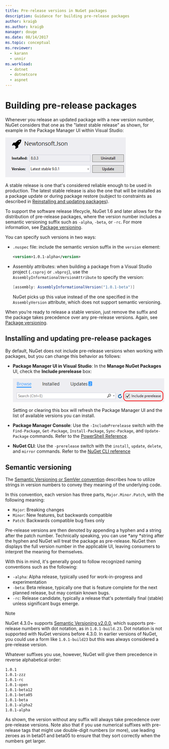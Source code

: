 ```yaml
---
title: Pre-release versions in NuGet packages
description: Guidance for building pre-release packages
author: kraigb
ms.author: kraigb
manager: douge
ms.date: 08/14/2017
ms.topic: conceptual
ms.reviewer:
  - karann
  - unnir
ms.workload: 
  - dotnet
  - dotnetcore
  - aspnet
---
```


# Building pre-release packages

Whenever you release an updated package with a new version number, NuGet considers that one as the "latest stable release" as shown, for example in the Package Manager UI within Visual Studio:

![Package Manager UI showing the latest stable release](media/Prerelease_01-LatestStable.png)

A stable release is one that's considered reliable enough to be used in production. The latest stable release is also the one that will be installed as a package update or during package restore (subject to constraints as described in [Reinstalling and updating packages](../consume-packages/reinstalling-and-updating-packages.md)).

To support the software release lifecycle, NuGet 1.6 and later allows for the distribution of pre-release packages, where the version number includes a semantic versioning suffix such as `-alpha`, `-beta`, or `-rc`. For more information, see [Package versioning](../reference/package-versioning.md#pre-release-versions).

You can specify such versions in two ways:

- `.nuspec` file: include the semantic version suffix in the `version` element:

    ```xml
    <version>1.0.1-alpha</version>
    ```

- Assembly attributes: when building a package from a Visual Studio project (`.csproj` or `.vbproj`), use the `AssemblyInformationalVersionAttribute` to specify the version:

    ```cs
    [assembly: AssemblyInformationalVersion("1.0.1-beta")]
    ```

    NuGet picks up this value instead of the one specified in the `AssemblyVersion` attribute, which does not support semantic versioning.

When you’re ready to release a stable version, just remove the suffix and the package takes precedence over any pre-release versions. Again, see [Package versioning](../reference/package-versioning.md#pre-release-versions).

## Installing and updating pre-release packages

By default, NuGet does not include pre-release versions when working with packages, but you can change this behavior as follows:

- **Package Manager UI in Visual Studio**: In the **Manage NuGet Packages** UI, check the **Include prerelease** box:

    ![The Include prerelease checkbox in Visual Studio](media/Prerelease_02-CheckPrerelease.png)

    Setting or clearing this box will refresh the Package Manager UI and the list of available versions you can install.

- **Package Manager Console**: Use the `-IncludePrerelease` switch with the `Find-Package`, `Get-Package`, `Install-Package`, `Sync-Package`, and `Update-Package` commands. Refer to the [PowerShell Reference](../tools/powershell-reference.md).

- **NuGet CLI**: Use the `-prerelease` switch with the `install`, `update`, `delete`, and `mirror` commands. Refer to the [NuGet CLI reference](../tools/nuget-exe-cli-reference.md)

## Semantic versioning

The [Semantic Versioning or SemVer convention](http://semver.org/spec/v1.0.0.html) describes how to utilize strings in version numbers to convey they meaning of the underlying code.

In this convention, each version has three parts, `Major.Minor.Patch`, with the following meaning:

- `Major`: Breaking changes
- `Minor`: New features, but backwards compatible
- `Patch`: Backwards compatible bug fixes only

Pre-release versions are then denoted by appending a hyphen and a string after the patch number. Technically speaking, you can use *any *string after the hyphen and NuGet will treat the package as pre-release. NuGet then displays the full version number in the applicable UI, leaving consumers to interpret the meaning for themselves.

With this in mind, it's generally good to follow recognized naming conventions such as the following:

- `-alpha`: Alpha release, typically used for work-in-progress and experimentation
- `-beta`: Beta release, typically one that is feature complete for the next planned release, but may contain known bugs.
- `-rc`: Release candidate, typically a release that's potentially final (stable) unless significant bugs emerge.

> [!Note]
> NuGet 4.3.0+ supports [Semantic Versioning v2.0.0](http://semver.org/spec/v2.0.0.html), which supports pre-release numbers with dot notation, as in `1.0.1-build.23`. Dot notation is not supported with NuGet versions before 4.3.0. In earlier versions of NuGet, you could use a form like `1.0.1-build23` but this was always considered a pre-release version.

Whatever suffixes you use, however, NuGet will give them precedence in reverse alphabetical order:

    1.0.1
    1.0.1-zzz
    1.0.1-rc
    1.0.1-open
    1.0.1-beta12
    1.0.1-beta05
    1.0.1-beta
    1.0.1-alpha2
    1.0.1-alpha

As shown, the version without any suffix will always take precedence over pre-release versions. Note also that if you use numerical suffixes with pre-release tags that might use double-digit numbers (or more), use leading zeroes as in beta01 and beta05 to ensure that they sort correctly when the numbers get larger.
